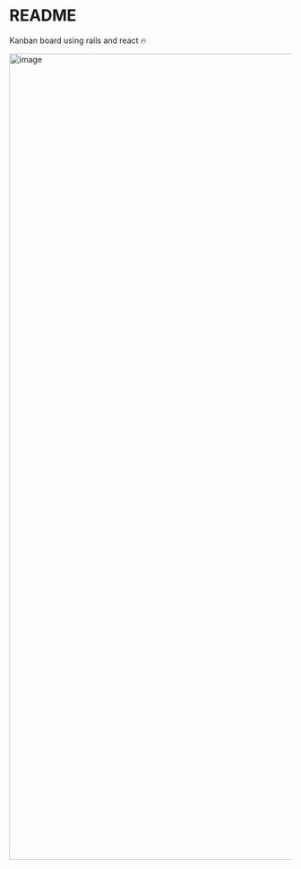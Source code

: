 # README

Kanban board using rails and react 🔥

<img width="1440" alt="image" src="https://github.com/abhirampai/kanban_board_rails/assets/36255896/a0f6250a-d82d-417a-b78c-2974ef873414">


